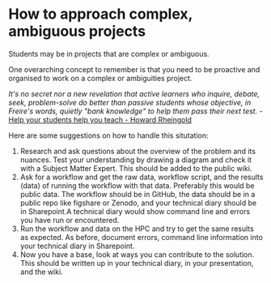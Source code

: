# How to approach complex, ambiguous projects

Students may be in projects that are complex or ambiguous. 

One overarching concept to remember is that you need to be proactive and organised to work on a complex or ambiguities project.


*It's no secret nor a new revelation that active learners who inquire, debate, seek, problem-solve do better than passive students whose objective, in Freire's words, quietly "bank knowledge" to help them pass their next test.* - [Help your students help you teach - Howard Rheingold](https://www.patreon.com/posts/64545194)

Here are some suggestions on how to handle this situtation:

1. Research and ask questions about the overview of the problem and its nuances. Test your understanding by drawing a diagram and check it with a Subject Matter Expert. This should be added to the public wiki.
2. Ask for a workflow and get the raw data, workflow script, and the results (data) of running the workflow with that data. Preferably this would be public data. The workflow should be in GitHub, the data should be in a public repo like figshare or Zenodo, and your technical diary should be in Sharepoint.A technical diary would show command line and errors you have run or encountered.
3. Run the workflow and data on the HPC and try to get the same results as expected. As before, document errors, command line information into your technical diary in Sharepoint.
4. Now you have a base, look at ways you can contribute to the solution. This should be written up in your technical diary, in your presentation, and the wiki.


